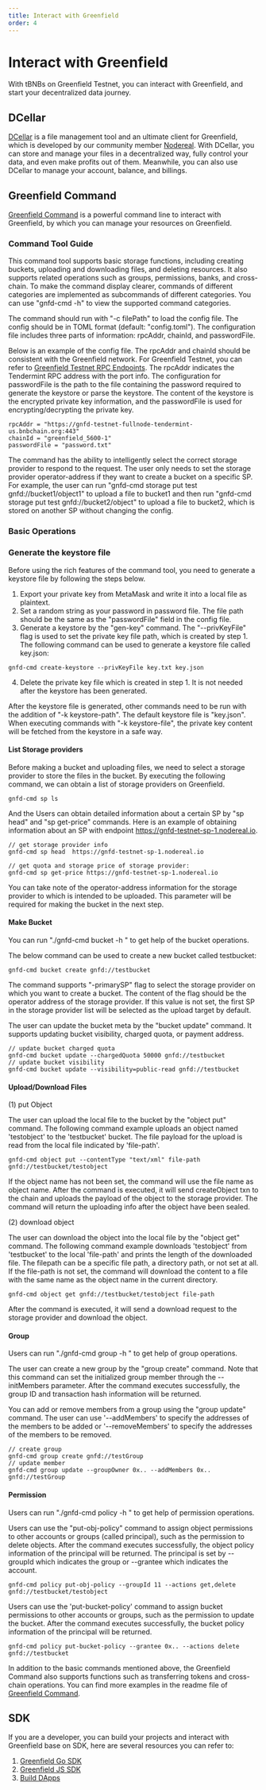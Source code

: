 ```yaml
---
title: Interact with Greenfield
order: 4
---
```


# Interact with Greenfield

With tBNBs on Greenfield Testnet, you can interact with Greenfield, and start your decentralized data journey.

## DCellar

[DCellar](http://dcellar.io) is a file management tool and an ultimate client for Greenfield, which is developed by
our community member [Nodereal](https://nodereal.io/). With DCellar, you can store and manage your files in a
decentralized way, fully control your data, and even make profits out of them. Meanwhile, you can also use DCellar to
manage your account, balance, and billings.

## Greenfield Command

[Greenfield Command](https://github.com/bnb-chain/greenfield-cmd) is a powerful command line to interact with Greenfield,
by which you can manage your resources on Greenfield. 

### Command Tool Guide

This command tool supports basic storage functions, including creating buckets, uploading and downloading files, and deleting resources. It also supports related operations such as groups, permissions, banks, and cross-chain. To make the command display clearer, commands of different categories are implemented as subcommands of different categories. You can use "gnfd-cmd -h" to view the supported command categories.

The command should run with "-c filePath" to load the config file. The config should be in TOML format (default: "config.toml"). The configuration file includes three parts of information: rpcAddr, chainId, and passwordFile.

Below is an example of the config file. The rpcAddr and chainId should be consistent with the Greenfield network.
For Greenfield Testnet, you can refer to [Greenfield Testnet RPC Endpoints](https://greenfield.bnbchain.org/docs/guide/resources.html#rpc-endpoints). 
The rpcAddr indicates the Tendermint RPC address with the port info. 
The configuration for passwordFile is the path to the file containing the password required to generate the keystore or parse the keystore.
The content of the keystore is the encrypted private key information, and the passwordFile is used for encrypting/decrypting the private key.


```
rpcAddr = "https://gnfd-testnet-fullnode-tendermint-us.bnbchain.org:443"
chainId = "greenfield_5600-1"
passwordFile = "password.txt"
```

The command has the ability to intelligently select the correct storage provider to respond to the request. The user only needs to set the storage provider operator-address if they want to create a bucket on a specific SP. For example, the user can run "gnfd-cmd storage put test gnfd://bucket1/object1" to upload a file to bucket1 and then run "gnfd-cmd storage put test gnfd://bucket2/object" to upload a file to bucket2, which is stored on another SP without changing the config.

### Basic Operations

### Generate the keystore file

Before using the rich features of the command tool, you need to generate a keystore file by following the steps below.

1. Export your private key from MetaMask and write it into a local file as plaintext.
2. Set a random string as your password in password file. The file path should be the same as the "passwordFile" field in the config file.
3. Generate a keystore by the "gen-key" command. The "--privKeyFile" flag is used to set the private key file path, which is created by step 1. The following command can be used to generate a keystore file called key.json:

```
gnfd-cmd create-keystore --privKeyFile key.txt key.json
```

4. Delete the private key file which is created in step 1. It is not needed after the keystore has been generated.

After the keystore file is generated, other commands need to be run with the addition of "-k keystore-path". 
The default keystore file is "key.json". When executing commands with "-k keystore-file", the private key content will be fetched from the keystore in a safe way.


#### List Storage providers

Before making a bucket and uploading files, we need to select a storage provider to store the files in the bucket. By executing the following command, we can obtain a list of storage providers on Greenfield.

```
gnfd-cmd sp ls
```
And the Users can obtain detailed information about a certain SP by "sp head" and "sp get-price" commands.
Here is an example of obtaining information about an SP with endpoint https://gnfd-testnet-sp-1.nodereal.io.
```
// get storage provider info
gnfd-cmd sp head  https://gnfd-testnet-sp-1.nodereal.io

// get quota and storage price of storage provider:
gnfd-cmd sp get-price https://gnfd-testnet-sp-1.nodereal.io
```

You can take note of the operator-address information for the storage provider to which is intended to be uploaded. This parameter will be required for making the bucket in the next step.


#### Make Bucket

You can run "./gnfd-cmd bucket -h " to get help of the bucket operations.

The below command can be used to create a new bucket called testbucket:

```
gnfd-cmd bucket create gnfd://testbucket
```

The command supports "-primarySP" flag to select the storage provider on which you want to create a bucket. The content of the flag should be the operator address of the storage provider. If this value is not set, the first SP in the storage provider list will be selected as the upload target by default.

The user can update the bucket meta by the "bucket update" command. It supports updating bucket visibility, charged quota, or payment address.


```
// update bucket charged quota 
gnfd-cmd bucket update --chargedQuota 50000 gnfd://testbucket
// update bucket visibility
gnfd-cmd bucket update --visibility=public-read gnfd://testbucket
```

#### Upload/Download Files

(1) put Object

The user can upload the local file to the bucket by the "object put" command. The following command example uploads an object named 'testobject' to the 'testbucket' bucket. The file payload for the upload is read from the local file indicated by 'file-path'.

```
gnfd-cmd object put --contentType "text/xml" file-path gnfd://testbucket/testobject
```

If the object name has not been set, the command will use the file name as object name. After the command is executed, it will send createObject txn to the chain and uploads the payload of the object to the storage provider.
The command will return the uploading info after the object have been sealed.


(2) download object

The user can download the object into the local file by the "object get" command. The following command example downloads 'testobject' from 'testbucket' to the local 'file-path' and prints the length of the downloaded file.
The filepath can be a specific file path, a directory path, or not set at all. If the file-path is not set, the command will download the content to a file with the same name as the object name in the current directory.
```
gnfd-cmd object get gnfd://testbucket/testobject file-path
```

After the command is executed, it will send a download request to the storage provider and download the object.

#### Group 

Users can run "./gnfd-cmd group -h " to get help of group operations.

The user can create a new group by the "group create" command. Note that this command can set the initialized group member through the --initMembers parameter. After the command executes successfully, the group ID and transaction hash information will be returned.

You can add or remove members from a group using the "group update" command. The user can use '--addMembers' to specify the addresses of the members to be added or '--removeMembers' to specify the addresses of the members to be removed.

```
// create group
gnfd-cmd group create gnfd://testGroup
// update member
gnfd-cmd group update --groupOwner 0x.. --addMembers 0x.. gnfd://testGroup
```

#### Permission 
Users can run "./gnfd-cmd policy -h " to get help of permission operations.

Users can use the "put-obj-policy" command to assign object permissions to other accounts or groups (called principal), such as the permission to delete objects. After the command executes successfully, the object policy information of the principal will be returned. The principal is set by --groupId which indicates the group or --grantee which indicates the account.

```
gnfd-cmd policy put-obj-policy --groupId 11 --actions get,delete gnfd://testbucket/testobject
```

Users can use the 'put-bucket-policy' command to assign bucket permissions to other accounts or groups, such as the permission to update the bucket. After the command executes successfully, the bucket policy information of the principal will be returned.

```
gnfd-cmd policy put-bucket-policy --grantee 0x.. --actions delete gnfd://testbucket
```

In addition to the basic commands mentioned above, the Greenfield Command also supports functions such as transferring tokens and cross-chain operations. You can find more examples in the readme file of [Greenfield Command](https://github.com/bnb-chain/greenfield-cmd).


## SDK

If you are a developer, you can build your projects and interact with Greenfield base on SDK, here are several
resources you can refer to:
1. [Greenfield Go SDK](https://github.com/bnb-chain/greenfield-go-sdk)
2. [Greenfield JS SDK](https://github.com/bnb-chain/greenfield-js-sdk)
3. [Build DApps](../dapp/overview.md)
